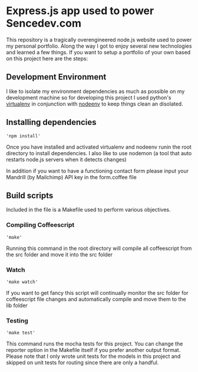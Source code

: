# Express.js app used to power Sencedev.com
This repository is a tragically overengineered node.js website used to power my personal portfolio. Along the way I got to enjoy several new technologies and learned a few things. If you want to setup a portfolio of your own based on this project here are the steps:

## Development Environment
I like to isolate my environment dependencies as much as possible on my development machine so for developing this project I used python's [virtualenv](http://pypi.python.org/pypi/virtualenv "virtualenv") in conjunction with [nodeenv](https://github.com/ekalinin/nodeenv "nodeenv") to keep things clean an disolated.

## Installing dependencies
    'npm install' 
Once you have installed and activated virtualenv and nodeenv runin the root directory to install dependencies. I also like to use nodemon (a tool that auto restarts node.js servers when it detects changes)

In addition if you want to have a functioning contact form please input your Mandrill (by Mailchimp) API key in the form.coffee file

## Build scripts
Included in the file is a Makefile used to perform various objectives.

### Compiling Coffeescript
    'make'
Running this command in the root directory will compile all coffeescript from the src folder and move it into the src folder

### Watch
    'make watch'
If you want to get fancy this script will continually monitor the src folder for coffeescript file changes and automatically compile and move them to the lib folder

### Testing
    'make test'
This command runs the mocha tests for this project. You can change the reporter option in the Makefile itself if you prefer another output format. Please note that I only wrote unit tests for the models in this project and skipped on unit tests for routing since there are only a handful. 